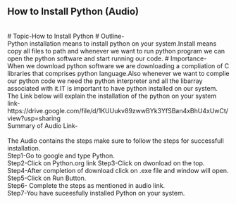 ## How to Install Python (Audio)
<br>
# Topic-How to Install Python
# Outline-
<br>
Python installation means to install python on your system.Install means copy all files to path and whenever we want to run python program we can open the python software and start running our code.
# Importance-
<br>
When we download python software we are downloading a compliation of C libraries that comprises python language.Also whenever we want to complie our python code we need the python interpreter and all the libarray associated with it.IT is important to have python installed on our system.
The Link below will explain the installation of the python on your system
link-
https://drive.google.com/file/d/1KUUukv89zwwBYk3YfSBan4xBhU4xUwCt/view?usp=sharing
<br>
Summary of Audio Link-
<br><br>
The Audio contains the steps make sure to follow the steps for successfull installation.<br>
Step1-Go to google and type Python.<br>
Step2-Click on Python.org link<bt>
Step3-Click on dwonload on the top.<br>
Step4-After completion of download click on .exe file and window will open.<br>
Step5-Click on Run Button.<br>
Step6- Complete the steps as mentioned in audio link.<br>
Step7-You have suceesfully installed Python on your system.<br>



